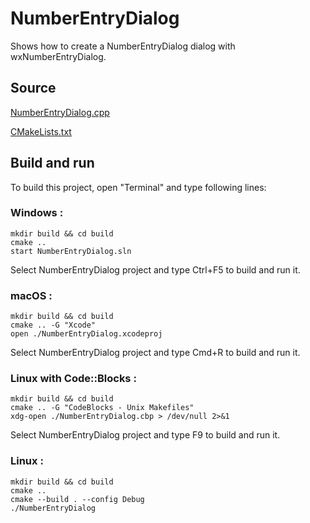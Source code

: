 # NumberEntryDialog

Shows how to create a NumberEntryDialog dialog with wxNumberEntryDialog.

## Source

[NumberEntryDialog.cpp](NumberEntryDialog.cpp)

[CMakeLists.txt](CMakeLists.txt)

## Build and run

To build this project, open "Terminal" and type following lines:

### Windows :

``` shell
mkdir build && cd build
cmake .. 
start NumberEntryDialog.sln
```

Select NumberEntryDialog project and type Ctrl+F5 to build and run it.

### macOS :

``` shell
mkdir build && cd build
cmake .. -G "Xcode"
open ./NumberEntryDialog.xcodeproj
```

Select NumberEntryDialog project and type Cmd+R to build and run it.

### Linux with Code::Blocks :

``` shell
mkdir build && cd build
cmake .. -G "CodeBlocks - Unix Makefiles"
xdg-open ./NumberEntryDialog.cbp > /dev/null 2>&1
```

Select NumberEntryDialog project and type F9 to build and run it.

### Linux :

``` shell
mkdir build && cd build
cmake .. 
cmake --build . --config Debug
./NumberEntryDialog
```
